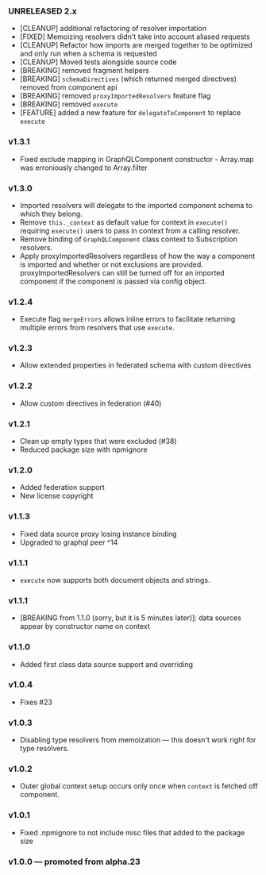### UNRELEASED 2.x
- [CLEANUP] additional refactoring of resolver importation
- [FIXED] Memoizing resolvers didn't take into account aliased requests
- [CLEANUP] Refactor how imports are merged together to be optimized and only run when a schema is requested
- [CLEANUP] Moved tests alongside source code
- [BREAKING] removed fragment helpers
- [BREAKING] `schemaDirectives` (which returned merged directives) removed from component api
- [BREAKING] removed `proxyImportedResolvers` feature flag
- [BREAKING] removed `execute`
- [FEATURE] added a new feature for `delegateToComponent` to replace `execute`

### v1.3.1

- Fixed exclude mapping in GraphQLComponent constructor - Array.map was erroniously changed to Array.filter

### v1.3.0

- Imported resolvers will delegate to the imported component schema to which they belong.
- Remove `this._context` as default value for context in `execute()` requiring `execute()` users to pass in context from a calling resolver.
- Remove binding of `GraphQLComponent` class context to Subscription resolvers.
- Apply proxyImportedResolvers regardless of how the way a component is imported and whether or not exclusions are provided. proxyImportedResolvers can still be turned off for an imported component if the component is passed via config object.

### v1.2.4

- Execute flag `mergeErrors` allows inline errors to facilitate returning multiple errors from resolvers that use `execute`.

### v1.2.3

- Allow extended properties in federated schema with custom directives

### v1.2.2

- Allow custom directives in federation (#40)

### v1.2.1

- Clean up empty types that were excluded (#38)
- Reduced package size with npmignore

### v1.2.0

- Added federation support
- New license copyright

### v1.1.3

- Fixed data source proxy losing instance binding
- Upgraded to graphql peer ^14

### v1.1.1

- `execute` now supports both document objects and strings.

### v1.1.1

- [BREAKING from 1.1.0 (sorry, but it is 5 minutes later)]: data sources appear by constructor name on context

### v1.1.0

- Added first class data source support and overriding

### v1.0.4

- Fixes #23

### v1.0.3

- Disabling type resolvers from memoization — this doesn't work right for type resolvers.

### v1.0.2

- Outer global context setup occurs only once when `context` is fetched off component.

### v1.0.1

- Fixed .npmignore to not include misc files that added to the package size

### v1.0.0 — promoted from alpha.23
